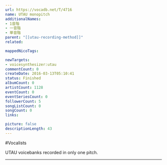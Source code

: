 ```yaml
---
url: https://vocadb.net/T/4716
name: UTAU monopitch
additionalNames: 
- 1音階
- 一音階
- 単音階
parent: "[[utau-recording-method]]"
related:

mappedNicoTags:

newTargets:
- voicesynthesizer:utau
commentCount: 0
createDate: 2016-03-13T05:10:41
status: Finished
albumCount: 0
artistCount: 1128
eventCount: 0
eventSeriesCount: 0
followerCount: 5
songListCount: 0
songCount: 0
links: 

picture: false
descriptionLength: 43
---
```


#Vocalists

UTAU voicebanks recorded in only one pitch.

---

